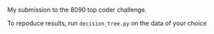 #

My submission to the 8090 top coder challenge.

To repoduce results, run `decision_tree.py` on the data of your choice
